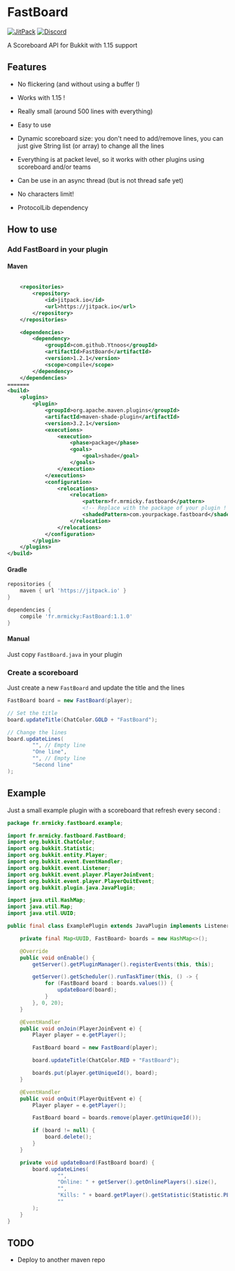 # FastBoard
[![JitPack](https://jitpack.io/v/Ytnoos/FastBoard.svg)](https://jitpack.io/#YtnoosFastBoard)
[![Discord](https://img.shields.io/discord/390919659874156560.svg?colorB=7289da&label=discord&logo=discord&logoColor=white)](https://discord.gg/q9UwaBT)


A Scoreboard API for Bukkit with 1.15 support

## Features

* No flickering (and without using a buffer !)
* Works with 1.15 !
* Really small (around 500 lines with everything)

* Easy to use
* Dynamic scoreboard size: you don't need to add/remove lines, you can just give String list (or array) to change all the lines
* Everything is at packet level, so it works with other plugins using scoreboard and/or teams
* Can be use in an async thread (but is not thread safe yet)

* No characters limit!
* ProtocolLib dependency

## How to use

### Add FastBoard in your plugin

#### Maven
```xml

    <repositories>
        <repository>
            <id>jitpack.io</id>
            <url>https://jitpack.io</url>
        </repository>
    </repositories>
```
```xml
    <dependencies>
        <dependency>
            <groupId>com.github.Ytnoos</groupId>
            <artifactId>FastBoard</artifactId>
            <version>1.2.1</version>
            <scope>compile</scope>
        </dependency>
    </dependencies>
=======
<build>
    <plugins>
        <plugin>
            <groupId>org.apache.maven.plugins</groupId>
            <artifactId>maven-shade-plugin</artifactId>
            <version>3.2.1</version>
            <executions>
                <execution>
                    <phase>package</phase>
                    <goals>
                        <goal>shade</goal>
                    </goals>
                </execution>
            </executions>
            <configuration>
                <relocations>
                    <relocation>
                        <pattern>fr.mrmicky.fastboard</pattern>
                        <!-- Replace with the package of your plugin ! -->
                        <shadedPattern>com.yourpackage.fastboard</shadedPattern>
                    </relocation>
                </relocations>
            </configuration>
        </plugin>
    </plugins>
</build>
```

#### Gradle
```groovy
repositories {
    maven { url 'https://jitpack.io' }
}
```
```groovy
dependencies {
    compile 'fr.mrmicky:FastBoard:1.1.0'
}
```

#### Manual

Just copy `FastBoard.java` in your plugin

### Create a scoreboard
Just create a new `FastBoard` and update the title and the lines

```java
FastBoard board = new FastBoard(player);

// Set the title
board.updateTitle(ChatColor.GOLD + "FastBoard");

// Change the lines
board.updateLines(
        "", // Empty line
        "One line",
        "", // Empty line
        "Second line"
);
```

## Example

Just a small example plugin with a scoreboard that refresh every second :
```java
package fr.mrmicky.fastboard.example;

import fr.mrmicky.fastboard.FastBoard;
import org.bukkit.ChatColor;
import org.bukkit.Statistic;
import org.bukkit.entity.Player;
import org.bukkit.event.EventHandler;
import org.bukkit.event.Listener;
import org.bukkit.event.player.PlayerJoinEvent;
import org.bukkit.event.player.PlayerQuitEvent;
import org.bukkit.plugin.java.JavaPlugin;

import java.util.HashMap;
import java.util.Map;
import java.util.UUID;

public final class ExamplePlugin extends JavaPlugin implements Listener {

    private final Map<UUID, FastBoard> boards = new HashMap<>();

    @Override
    public void onEnable() {
        getServer().getPluginManager().registerEvents(this, this);

        getServer().getScheduler().runTaskTimer(this, () -> {
            for (FastBoard board : boards.values()) {
                updateBoard(board);
            }
        }, 0, 20);
    }

    @EventHandler
    public void onJoin(PlayerJoinEvent e) {
        Player player = e.getPlayer();

        FastBoard board = new FastBoard(player);

        board.updateTitle(ChatColor.RED + "FastBoard");

        boards.put(player.getUniqueId(), board);
    }

    @EventHandler
    public void onQuit(PlayerQuitEvent e) {
        Player player = e.getPlayer();

        FastBoard board = boards.remove(player.getUniqueId());

        if (board != null) {
            board.delete();
        }
    }

    private void updateBoard(FastBoard board) {
        board.updateLines(
                "",
                "Online: " + getServer().getOnlinePlayers().size(),
                "",
                "Kills: " + board.getPlayer().getStatistic(Statistic.PLAYER_KILLS),
                ""
        );
    }
}
```

## TODO
* Deploy to another maven repo
